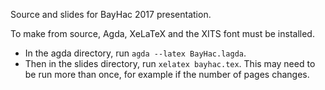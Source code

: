 Source and slides for BayHac 2017 presentation.

To make from source, Agda, XeLaTeX and the XITS font must be installed.
* In the agda directory, run `agda --latex BayHac.lagda`.
* Then in the slides directory, run `xelatex bayhac.tex`.
  This may need to be run more than once, for example if the number of pages changes.
